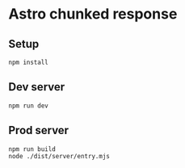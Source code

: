 # Astro chunked response

## Setup

```
npm install
```

## Dev server

```
npm run dev
```

## Prod server

```
npm run build
node ./dist/server/entry.mjs
```
